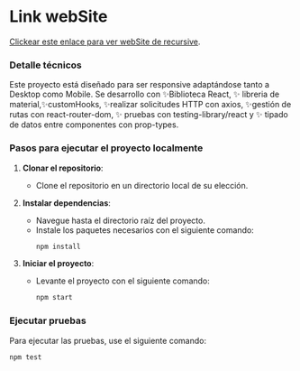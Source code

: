 # Link webSite

[Clickear este enlace para ver webSite de recursive](https://nalancay-recursive.netlify.app).

### Detalle técnicos

Este proyecto está diseñado para ser responsive adaptándose tanto a Desktop como Mobile. Se desarrollo con ✨Biblioteca React, ✨ libreria de material,✨customHooks, ✨realizar solicitudes HTTP con axios, ✨gestión de rutas con react-router-dom, ✨ pruebas con testing-library/react y ✨ tipado de datos entre componentes con prop-types.

### Pasos para ejecutar el proyecto localmente

1. **Clonar el repositorio**:

   - Clone el repositorio en un directorio local de su elección.

2. **Instalar dependencias**:

   - Navegue hasta el directorio raíz del proyecto.
   - Instale los paquetes necesarios con el siguiente comando:
     ```bash
     npm install
     ```

3. **Iniciar el proyecto**:
   - Levante el proyecto con el siguiente comando:
     ```bash
     npm start
     ```

### Ejecutar pruebas

Para ejecutar las pruebas, use el siguiente comando:

```bash
npm test
```
